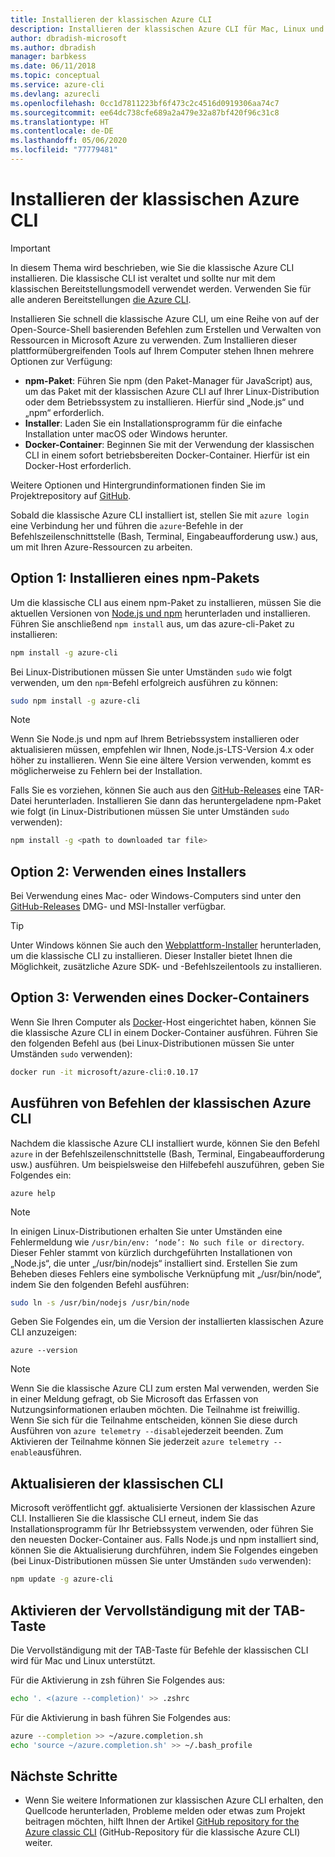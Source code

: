 ```yaml
---
title: Installieren der klassischen Azure CLI
description: Installieren der klassischen Azure CLI für Mac, Linux und Windows für das Starten von Azure-Diensten
author: dbradish-microsoft
ms.author: dbradish
manager: barbkess
ms.date: 06/11/2018
ms.topic: conceptual
ms.service: azure-cli
ms.devlang: azurecli
ms.openlocfilehash: 0cc1d7811223bf6f473c2c4516d0919306aa74c7
ms.sourcegitcommit: ee64dc738cfe689a2a479e32a87bf420f96c31c8
ms.translationtype: HT
ms.contentlocale: de-DE
ms.lasthandoff: 05/06/2020
ms.locfileid: "77779481"
---
```

# <a name="install-the-azure-classic-cli"></a>Installieren der klassischen Azure CLI

> [!IMPORTANT]
> In diesem Thema wird beschrieben, wie Sie die klassische Azure CLI installieren. Die klassische CLI ist veraltet und sollte nur mit dem klassischen Bereitstellungsmodell verwendet werden.
> Verwenden Sie für alle anderen Bereitstellungen [die Azure CLI](/cli/azure).

Installieren Sie schnell die klassische Azure CLI, um eine Reihe von auf der Open-Source-Shell basierenden Befehlen zum Erstellen und Verwalten von Ressourcen in Microsoft Azure zu verwenden. Zum Installieren dieser plattformübergreifenden Tools auf Ihrem Computer stehen Ihnen mehrere Optionen zur Verfügung:

* **npm-Paket**: Führen Sie npm (den Paket-Manager für JavaScript) aus, um das Paket mit der klassischen Azure CLI auf Ihrer Linux-Distribution oder dem Betriebssystem zu installieren. Hierfür sind „Node.js“ und „npm“ erforderlich.
* **Installer**: Laden Sie ein Installationsprogramm für die einfache Installation unter macOS oder Windows herunter.
* **Docker-Container**: Beginnen Sie mit der Verwendung der klassischen CLI in einem sofort betriebsbereiten Docker-Container. Hierfür ist ein Docker-Host erforderlich.

Weitere Optionen und Hintergrundinformationen finden Sie im Projektrepository auf [GitHub](https://github.com/azure/azure-xplat-cli).

Sobald die klassische Azure CLI installiert ist, stellen Sie mit `azure login` eine Verbindung her und führen die `azure`-Befehle in der Befehlszeilenschnittstelle (Bash, Terminal, Eingabeaufforderung usw.) aus, um mit Ihren Azure-Ressourcen zu arbeiten.

## <a name="option-1-install-an-npm-package"></a>Option 1: Installieren eines npm-Pakets

Um die klassische CLI aus einem npm-Paket zu installieren, müssen Sie die aktuellen Versionen von [Node.js und npm](https://nodejs.org/en/download/package-manager/) herunterladen und installieren. Führen Sie anschließend `npm install` aus, um das azure-cli-Paket zu installieren:

```bash
npm install -g azure-cli
```

Bei Linux-Distributionen müssen Sie unter Umständen `sudo` wie folgt verwenden, um den `npm`-Befehl erfolgreich ausführen zu können:

```bash
sudo npm install -g azure-cli
```

> [!NOTE]
> Wenn Sie Node.js und npm auf Ihrem Betriebssystem installieren oder aktualisieren müssen, empfehlen wir Ihnen, Node.js-LTS-Version 4.x oder höher zu installieren. Wenn Sie eine ältere Version verwenden, kommt es möglicherweise zu Fehlern bei der Installation.

Falls Sie es vorziehen, können Sie auch aus den [GitHub-Releases](https://github.com/Azure/azure-xplat-cli/releases) eine TAR-Datei herunterladen. Installieren Sie dann das heruntergeladene npm-Paket wie folgt (in Linux-Distributionen müssen Sie unter Umständen `sudo` verwenden):

```bash
npm install -g <path to downloaded tar file>
```

## <a name="option-2-use-an-installer"></a>Option 2: Verwenden eines Installers

Bei Verwendung eines Mac- oder Windows-Computers sind unter den [GitHub-Releases](https://github.com/Azure/azure-xplat-cli/releases) DMG- und MSI-Installer verfügbar.

> [!TIP]
> Unter Windows können Sie auch den [Webplattform-Installer](https://go.microsoft.com/?linkid=9828653) herunterladen, um die klassische CLI zu installieren. Dieser Installer bietet Ihnen die Möglichkeit, zusätzliche Azure SDK- und -Befehlszeilentools zu installieren.

## <a name="option-3-use-a-docker-container"></a>Option 3: Verwenden eines Docker-Containers

Wenn Sie Ihren Computer als [Docker](https://docs.docker.com/engine/understanding-docker/)-Host eingerichtet haben, können Sie die klassische Azure CLI in einem Docker-Container ausführen. Führen Sie den folgenden Befehl aus (bei Linux-Distributionen müssen Sie unter Umständen `sudo` verwenden):

```bash
docker run -it microsoft/azure-cli:0.10.17
```

## <a name="run-azure-classic-cli-commands"></a>Ausführen von Befehlen der klassischen Azure CLI

Nachdem die klassische Azure CLI installiert wurde, können Sie den Befehl `azure` in der Befehlszeilenschnittstelle (Bash, Terminal, Eingabeaufforderung usw.) ausführen. Um beispielsweise den Hilfebefehl auszuführen, geben Sie Folgendes ein:

```azurecli-interactive
azure help
```

> [!NOTE]
> In einigen Linux-Distributionen erhalten Sie unter Umständen eine Fehlermeldung wie `/usr/bin/env: ‘node’: No such file or directory`. Dieser Fehler stammt von kürzlich durchgeführten Installationen von „Node.js“, die unter „/usr/bin/nodejs“ installiert sind. Erstellen Sie zum Beheben dieses Fehlers eine symbolische Verknüpfung mit „/usr/bin/node“, indem Sie den folgenden Befehl ausführen:

```bash
sudo ln -s /usr/bin/nodejs /usr/bin/node
```

Geben Sie Folgendes ein, um die Version der installierten klassischen Azure CLI anzuzeigen:

```azurecli-interactive
azure --version
```

> [!NOTE]
> Wenn Sie die klassische Azure CLI zum ersten Mal verwenden, werden Sie in einer Meldung gefragt, ob Sie Microsoft das Erfassen von Nutzungsinformationen erlauben möchten. Die Teilnahme ist freiwillig. Wenn Sie sich für die Teilnahme entscheiden, können Sie diese durch Ausführen von `azure telemetry --disable`jederzeit beenden. Zum Aktivieren der Teilnahme können Sie jederzeit `azure telemetry --enable`ausführen.

## <a name="update-the-classic-cli"></a>Aktualisieren der klassischen CLI

Microsoft veröffentlicht ggf. aktualisierte Versionen der klassischen Azure CLI. Installieren Sie die klassische CLI erneut, indem Sie das Installationsprogramm für Ihr Betriebssystem verwenden, oder führen Sie den neuesten Docker-Container aus. Falls Node.js und npm installiert sind, können Sie die Aktualisierung durchführen, indem Sie Folgendes eingeben (bei Linux-Distributionen müssen Sie unter Umständen `sudo` verwenden):

```bash
npm update -g azure-cli
```

## <a name="enable-tab-completion"></a>Aktivieren der Vervollständigung mit der TAB-Taste

Die Vervollständigung mit der TAB-Taste für Befehle der klassischen CLI wird für Mac und Linux unterstützt.

Für die Aktivierung in zsh führen Sie Folgendes aus:

```bash
echo '. <(azure --completion)' >> .zshrc
```

Für die Aktivierung in bash führen Sie Folgendes aus:

```bash
azure --completion >> ~/azure.completion.sh
echo 'source ~/azure.completion.sh' >> ~/.bash_profile
```

## <a name="next-steps"></a>Nächste Schritte

* Wenn Sie weitere Informationen zur klassischen Azure CLI erhalten, den Quellcode herunterladen, Probleme melden oder etwas zum Projekt beitragen möchten, hilft Ihnen der Artikel [GitHub repository for the Azure classic CLI](https://github.com/azure/azure-xplat-cli) (GitHub-Repository für die klassische Azure CLI) weiter.
